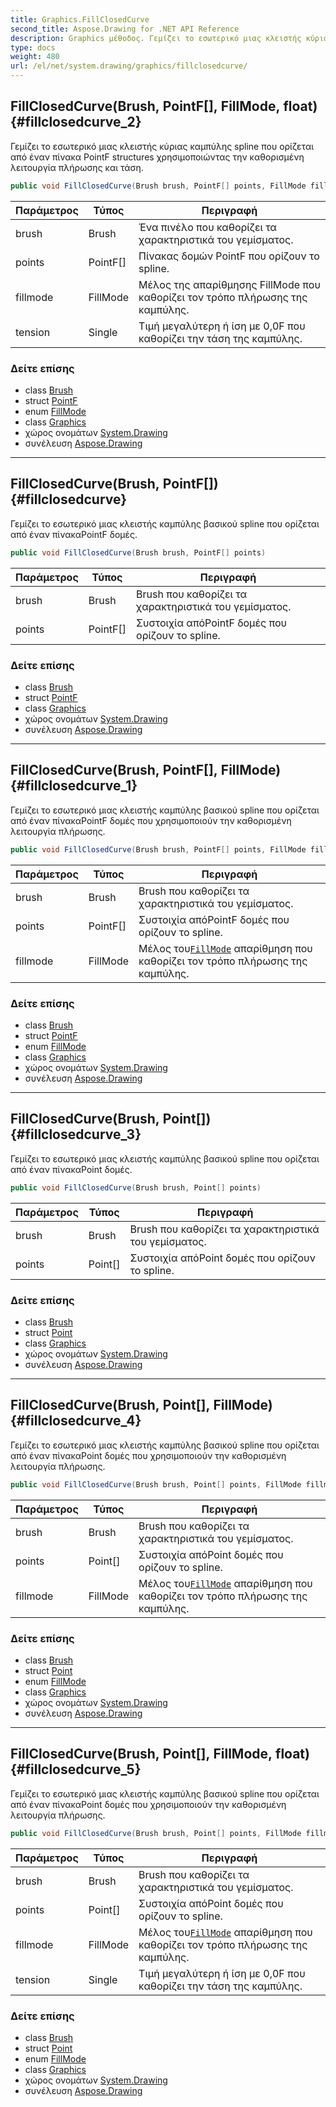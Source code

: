 ```yaml
---
title: Graphics.FillClosedCurve
second_title: Aspose.Drawing for .NET API Reference
description: Graphics μέθοδος. Γεμίζει το εσωτερικό μιας κλειστής κύριας καμπύλης spline που ορίζεται από έναν πίνακα PointF structures χρησιμοποιώντας την καθορισμένη λειτουργία πλήρωσης και τάση.
type: docs
weight: 480
url: /el/net/system.drawing/graphics/fillclosedcurve/
---
```

## FillClosedCurve(Brush, PointF[], FillMode, float) {#fillclosedcurve_2}

Γεμίζει το εσωτερικό μιας κλειστής κύριας καμπύλης spline που ορίζεται από έναν πίνακα PointF structures χρησιμοποιώντας την καθορισμένη λειτουργία πλήρωσης και τάση.

```csharp
public void FillClosedCurve(Brush brush, PointF[] points, FillMode fillmode, float tension)
```

| Παράμετρος | Τύπος | Περιγραφή |
| --- | --- | --- |
| brush | Brush | Ένα πινέλο που καθορίζει τα χαρακτηριστικά του γεμίσματος. |
| points | PointF[] | Πίνακας δομών PointF που ορίζουν το spline. |
| fillmode | FillMode | Μέλος της απαρίθμησης FillMode που καθορίζει τον τρόπο πλήρωσης της καμπύλης. |
| tension | Single | Τιμή μεγαλύτερη ή ίση με 0,0F που καθορίζει την τάση της καμπύλης. |

### Δείτε επίσης

* class [Brush](../../brush/)
* struct [PointF](../../pointf/)
* enum [FillMode](../../../system.drawing.drawing2d/fillmode/)
* class [Graphics](../)
* χώρος ονομάτων [System.Drawing](../../graphics/)
* συνέλευση [Aspose.Drawing](../../../)

---

## FillClosedCurve(Brush, PointF[]) {#fillclosedcurve}

Γεμίζει το εσωτερικό μιας κλειστής καμπύλης βασικού spline που ορίζεται από έναν πίνακαPointF δομές.

```csharp
public void FillClosedCurve(Brush brush, PointF[] points)
```

| Παράμετρος | Τύπος | Περιγραφή |
| --- | --- | --- |
| brush | Brush | Brush που καθορίζει τα χαρακτηριστικά του γεμίσματος. |
| points | PointF[] | Συστοιχία απόPointF δομές που ορίζουν το spline. |

### Δείτε επίσης

* class [Brush](../../brush/)
* struct [PointF](../../pointf/)
* class [Graphics](../)
* χώρος ονομάτων [System.Drawing](../../graphics/)
* συνέλευση [Aspose.Drawing](../../../)

---

## FillClosedCurve(Brush, PointF[], FillMode) {#fillclosedcurve_1}

Γεμίζει το εσωτερικό μιας κλειστής καμπύλης βασικού spline που ορίζεται από έναν πίνακαPointF δομές που χρησιμοποιούν την καθορισμένη λειτουργία πλήρωσης.

```csharp
public void FillClosedCurve(Brush brush, PointF[] points, FillMode fillmode)
```

| Παράμετρος | Τύπος | Περιγραφή |
| --- | --- | --- |
| brush | Brush | Brush που καθορίζει τα χαρακτηριστικά του γεμίσματος. |
| points | PointF[] | Συστοιχία απόPointF δομές που ορίζουν το spline. |
| fillmode | FillMode | Μέλος του[`FillMode`](../../../system.drawing.drawing2d/fillmode/) απαρίθμηση που καθορίζει τον τρόπο πλήρωσης της καμπύλης. |

### Δείτε επίσης

* class [Brush](../../brush/)
* struct [PointF](../../pointf/)
* enum [FillMode](../../../system.drawing.drawing2d/fillmode/)
* class [Graphics](../)
* χώρος ονομάτων [System.Drawing](../../graphics/)
* συνέλευση [Aspose.Drawing](../../../)

---

## FillClosedCurve(Brush, Point[]) {#fillclosedcurve_3}

Γεμίζει το εσωτερικό μιας κλειστής καμπύλης βασικού spline που ορίζεται από έναν πίνακαPoint δομές.

```csharp
public void FillClosedCurve(Brush brush, Point[] points)
```

| Παράμετρος | Τύπος | Περιγραφή |
| --- | --- | --- |
| brush | Brush | Brush που καθορίζει τα χαρακτηριστικά του γεμίσματος. |
| points | Point[] | Συστοιχία απόPoint δομές που ορίζουν το spline. |

### Δείτε επίσης

* class [Brush](../../brush/)
* struct [Point](../../point/)
* class [Graphics](../)
* χώρος ονομάτων [System.Drawing](../../graphics/)
* συνέλευση [Aspose.Drawing](../../../)

---

## FillClosedCurve(Brush, Point[], FillMode) {#fillclosedcurve_4}

Γεμίζει το εσωτερικό μιας κλειστής καμπύλης βασικού spline που ορίζεται από έναν πίνακαPoint δομές που χρησιμοποιούν την καθορισμένη λειτουργία πλήρωσης.

```csharp
public void FillClosedCurve(Brush brush, Point[] points, FillMode fillmode)
```

| Παράμετρος | Τύπος | Περιγραφή |
| --- | --- | --- |
| brush | Brush | Brush που καθορίζει τα χαρακτηριστικά του γεμίσματος. |
| points | Point[] | Συστοιχία απόPoint δομές που ορίζουν το spline. |
| fillmode | FillMode | Μέλος του[`FillMode`](../../../system.drawing.drawing2d/fillmode/) απαρίθμηση που καθορίζει τον τρόπο πλήρωσης της καμπύλης. |

### Δείτε επίσης

* class [Brush](../../brush/)
* struct [Point](../../point/)
* enum [FillMode](../../../system.drawing.drawing2d/fillmode/)
* class [Graphics](../)
* χώρος ονομάτων [System.Drawing](../../graphics/)
* συνέλευση [Aspose.Drawing](../../../)

---

## FillClosedCurve(Brush, Point[], FillMode, float) {#fillclosedcurve_5}

Γεμίζει το εσωτερικό μιας κλειστής καμπύλης βασικού spline που ορίζεται από έναν πίνακαPoint δομές που χρησιμοποιούν την καθορισμένη λειτουργία πλήρωσης.

```csharp
public void FillClosedCurve(Brush brush, Point[] points, FillMode fillmode, float tension)
```

| Παράμετρος | Τύπος | Περιγραφή |
| --- | --- | --- |
| brush | Brush | Brush που καθορίζει τα χαρακτηριστικά του γεμίσματος. |
| points | Point[] | Συστοιχία απόPoint δομές που ορίζουν το spline. |
| fillmode | FillMode | Μέλος του[`FillMode`](../../../system.drawing.drawing2d/fillmode/) απαρίθμηση που καθορίζει τον τρόπο πλήρωσης της καμπύλης. |
| tension | Single | Τιμή μεγαλύτερη ή ίση με 0,0F που καθορίζει την τάση της καμπύλης. |

### Δείτε επίσης

* class [Brush](../../brush/)
* struct [Point](../../point/)
* enum [FillMode](../../../system.drawing.drawing2d/fillmode/)
* class [Graphics](../)
* χώρος ονομάτων [System.Drawing](../../graphics/)
* συνέλευση [Aspose.Drawing](../../../)


